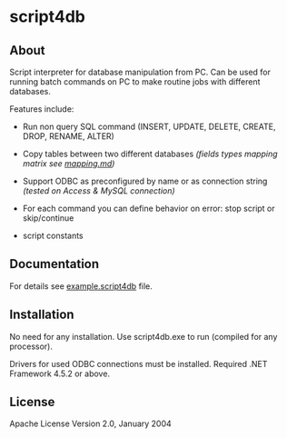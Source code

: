 script4db
=========

About
-----
Script interpreter for database manipulation from PC.
Can be used for running batch commands on PC to make routine jobs with different databases.

Features include:
- Run non query SQL command (INSERT, UPDATE, DELETE, CREATE, DROP, RENAME, ALTER)

- Copy tables between two different databases *(fields types mapping matrix see [mapping.md](https://github.com/gorenstein/script4db/blob/master/mapping.md))*

- Support ODBC as preconfigured by name or as connection string *(tested on Access & MySQL connection)*

- For each command you can define behavior on error: stop script or skip/continue

- script constants

Documentation
-------------
For details see [example.script4db](https://github.com/gorenstein/script4db/blob/master/example.script4db) file.

Installation
------------
No need for any installation.
Use script4db.exe to run (compiled for any processor).

Drivers for used ODBC connections must be installed.
Required .NET Framework 4.5.2 or above.

License
-------
Apache License Version 2.0, January 2004
